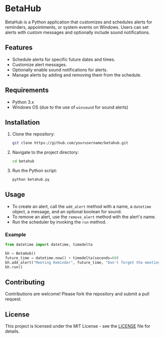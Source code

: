 # BetaHub

BetaHub is a Python application that customizes and schedules alerts for reminders, appointments, or system events on Windows. Users can set alerts with custom messages and optionally include sound notifications.

## Features

- Schedule alerts for specific future dates and times.
- Customize alert messages.
- Optionally enable sound notifications for alerts.
- Manage alerts by adding and removing them from the schedule.

## Requirements

- Python 3.x
- Windows OS (due to the use of `winsound` for sound alerts)

## Installation

1. Clone the repository:
   ```bash
   git clone https://github.com/yourusername/betahub.git
   ```

2. Navigate to the project directory:
   ```bash
   cd betahub
   ```

3. Run the Python script:
   ```bash
   python betahub.py
   ```

## Usage

- To create an alert, call the `add_alert` method with a name, a `datetime` object, a message, and an optional boolean for sound.
- To remove an alert, use the `remove_alert` method with the alert's name.
- Run the scheduler by invoking the `run` method.

### Example

```python
from datetime import datetime, timedelta

bh = BetaHub()
future_time = datetime.now() + timedelta(seconds=60)
bh.add_alert("Meeting Reminder", future_time, "Don't forget the meeting at 3 PM.", sound=True)
bh.run()
```

## Contributing

Contributions are welcome! Please fork the repository and submit a pull request.

## License

This project is licensed under the MIT License - see the [LICENSE](LICENSE) file for details.